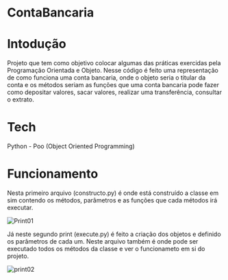# ContaBancaria

# Intodução 

Projeto que tem como objetivo colocar algumas das práticas exercidas pela Programação Orientada e Objeto.
Nesse código é feito uma representação de como funciona uma conta bancaria, onde o objeto seria o titular da conta e os métodos seriam as funções que uma conta bancaria pode fazer como depositar valores, sacar valores, realizar uma transferência, consultar o extrato. 

# Tech

Python - Poo (Object Oriented Programming)

# Funcionamento

Nesta primeiro arquivo (constructo.py) é onde está construído a classe em sim contendo os métodos, parâmetros e as funções que cada métodos irá executar. 

![Print01](https://user-images.githubusercontent.com/106001465/172040874-ce6f2f53-b5a4-4566-8c09-9ee272f2bb5e.png)

Já neste segundo print (execute.py) é feito a criação dos objetos e definido os parâmetros de cada um. Neste arquivo também  é onde pode ser executado todos os métodos da classe e ver o funcionameto em si do projeto.

![print02](https://user-images.githubusercontent.com/106001465/172040943-888a1b70-0752-431a-aaa1-380aa3454e86.png)
